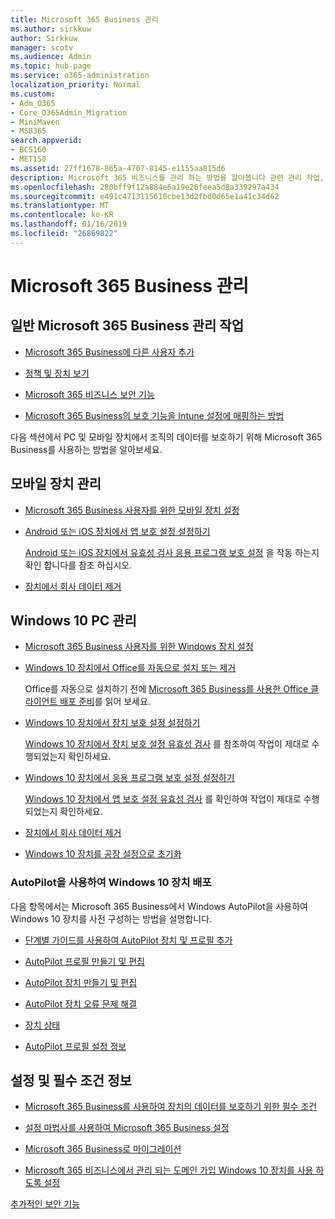 ```yaml
---
title: Microsoft 365 Business 관리
ms.author: sirkkuw
author: Sirkkuw
manager: scotv
ms.audience: Admin
ms.topic: hub-page
ms.service: o365-administration
localization_priority: Normal
ms.custom:
- Adm_O365
- Core_O365Admin_Migration
- MiniMaven
- MSB365
search.appverid:
- BCS160
- MET150
ms.assetid: 27ff1678-865a-4707-8145-e1155aa815d6
description: Microsoft 365 비즈니스를 관리 하는 방법을 알아봅니다 관련 관리 작업, 모바일 장치, Windows 10PCs 등의 많은 작업 합니다.
ms.openlocfilehash: 280bff9f12a884e6a19e26feea5d8a339297a434
ms.sourcegitcommit: e491c4713115610cbe13d2fbd0d65e1a41c34d62
ms.translationtype: MT
ms.contentlocale: ko-KR
ms.lasthandoff: 01/16/2019
ms.locfileid: "26869822"
---
```

# <a name="manage-microsoft-365-business"></a>Microsoft 365 Business 관리

## <a name="general-microsoft-365-business-admin-tasks"></a>일반 Microsoft 365 Business 관리 작업

- [Microsoft 365 Business에 다른 사용자 추가](add-users-m365b.md)
    
- [정책 및 장치 보기](view-policies-and-devices.md)
    
- [Microsoft 365 비즈니스 보안 기능](security-features.md)
    
- [Microsoft 365 Business의 보호 기능을 Intune 설정에 매핑하는 방법](map-protection-features-to-intune-settings.md)
    
다음 섹션에서 PC 및 모바일 장치에서 조직의 데이터를 보호하기 위해 Microsoft 365 Business를 사용하는 방법을 알아보세요.
  
## <a name="manage-mobile-devices"></a>모바일 장치 관리

- [Microsoft 365 Business 사용자를 위한 모바일 장치 설정](set-up-mobile-devices.md)
    
- [Android 또는 iOS 장치에서 앱 보호 설정 설정하기](app-protection-settings-for-android-and-ios.md)
    
    [Android 또는 iOS 장치에서 유효성 검사 응용 프로그램 보호 설정](validate-settings-on-android-or-ios.md) 을 작동 하는지 확인 합니다를 참조 하십시오. 
    
- [장치에서 회사 데이터 제거](remove-company-data.md)
    
## <a name="manage-windows-10-pcs"></a>Windows 10 PC 관리

- [Microsoft 365 Business 사용자를 위한 Windows 장치 설정](set-up-windows-devices.md)
    
- [Windows 10 장치에서 Office를 자동으로 설치 또는 제거](auto-install-or-uninstall-office.md)
    
    Office를 자동으로 설치하기 전에 [Microsoft 365 Business를 사용한 Office 클라이언트 배포 준비](prepare-for-office-client-deployment.md)를 읽어 보세요. 
    
- [Windows 10 장치에서 장치 보호 설정 설정하기](protection-settings-for-windows-10-pcs.md)
    
    [Windows 10 장치에서 장치 보호 설정 유효성 검사](validate-settings-on-windows-10-pcs.md) 를 참조하여 작업이 제대로 수행되었는지 확인하세요. 
    
- [Windows 10 장치에서 응용 프로그램 보호 설정 설정하기](protection-settings-for-windows-10-devices.md)
    
    [Windows 10 장치에서 앱 보호 설정 유효성 검사](validate-protection-settings-on-windows-10-pcs.md) 를 확인하여 작업이 제대로 수행되었는지 확인하세요. 
    
- [장치에서 회사 데이터 제거](remove-company-data.md)
    
- [Windows 10 장치를 공장 설정으로 초기화](reset-devices-to-factory-settings.md)
    
### <a name="use-autopilot-to-deploy-windows-10-devices"></a>AutoPilot을 사용하여 Windows 10 장치 배포

다음 항목에서는 Microsoft 365 Business에서 Windows AutoPilot을 사용하여 Windows 10 장치를 사전 구성하는 방법을 설명합니다.
  
- [단계별 가이드를 사용하여 AutoPilot 장치 및 프로필 추가](add-autopilot-devices-and-profile.md)
    
- [AutoPilot 프로필 만들기 및 편집](create-and-edit-autopilot-profiles.md)
    
- [AutoPilot 장치 만들기 및 편집](create-and-edit-autopilot-devices.md)
    
- [AutoPilot 장치 오류 문제 해결](troubleshoot-autopilot-errors.md)
    
- [장치 상태](device-states.md)
    
- [AutoPilot 프로필 설정 정보](autopilot-profile-settings.md)
    
## <a name="set-up-and-pre-requisite-information"></a>설정 및 필수 조건 정보

- [Microsoft 365 Business를 사용하여 장치의 데이터를 보호하기 위한 필수 조건](pre-requisites-for-data-protection.md)
    
- [설정 마법사를 사용하여 Microsoft 365 Business 설정](set-up.md)
    
- [Microsoft 365 Business로 마이그레이션](migrate-to-microsoft-365-business.md)
    
- [Microsoft 365 비즈니스에서 관리 되는 도메인 가입 Windows 10 장치를 사용 하도록 설정](manage-windows-devices.md)
    
[추가적인 보안 기능](security-features.md#additional-security-features)
    

  

